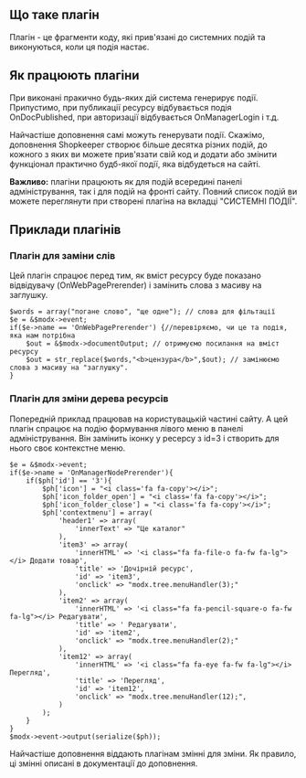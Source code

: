## Що таке плагін ###
Плагін - це фрагменти коду, які прив'язані до системних подій та виконуються, коли ця подія настає.
## Як працюють плагіни ##
При виконані пракично будь-яких дій система генерирує події. Припустимо, при публикації ресурсу відбувається подія OnDocPublished, при авторизації відбувається OnManagerLogin і т.д.

Найчастіше доповнення самі можуть генерувати події. Скажімо, доповнення Shopkeeper створює більше десятка різних подій, до кожного з яких ви можете прив'язати свій код и додати або змінити функціонал практично будб-якої події, яка відбудеться на сайті.

**Важливо:** плагіни працюють як для подій всередині панелі адміністрування, так і для подій на фронті сайту. Повний список подій ви можете переглянути при створені плагіна на вкладці "СИСТЕМНІ ПОДІЇ".

## Приклади плагінів ##

### Плагін для заміни слів ###

Цей плагін спрацює перед тим, як вміст ресурсу буде показано відвідувачу (OnWebPagePrerender) і замінить слова з масиву на заглушку.
```
$words = array("погане слово", "ще одне"); // слова для фільтації
$e = &$modx->event;
if($e->name == 'OnWebPagePrerender') {//перевіряємо, чи це та подія, яка нам потрібна
	$out = &$modx->documentOutput; // отримуємо посилання на вміст ресурсу
	$out = str_replace($words,"<b>цензура</b>",$out); // замінюємо слова з масиву на "заглушку".
}
```

### Плагін для зміни дерева ресурсів ###
Попередній приклад працював на користувацькій частині сайту.
А цей плагін спрацює на подію формування лівого меню в панелі адміністрування.
Він замінить іконку у ресерсу з id=3 і створить для нього своє контекстне меню.
```
$e = &$modx->event;
if($e->name = 'OnManagerNodePrerender'){
	if($ph['id'] == '3'){
		$ph['icon'] = "<i class='fa fa-copy'></i>";
		$ph['icon_folder_open'] = "<i class='fa fa-copy'></i>";
		$ph['icon_folder_close'] = "<i class='fa fa-copy'></i>";	
		$ph['contextmenu'] = array(
			'header1' => array(
				'innerText' => "Це каталог"
			),
			'item3' => array(
				'innerHTML' => '<i class="fa fa-file-o fa-fw fa-lg"></i> Додати товар',
				'title' => 'Дочірній ресурс',
				'id' => 'item3',
				'onclick' => "modx.tree.menuHandler(3);"
			),
			'item2' => array(
				'innerHTML' => '<i class="fa fa-pencil-square-o fa-fw fa-lg"></i> Редагувати',
				'title' => ' Редагувати',
				'id' => 'item2',
				'onclick' => "modx.tree.menuHandler(2);"
			),
			'item12' => array(
				'innerHTML' => '<i class="fa fa-eye fa-fw fa-lg"></i> Перегляд',
				'title' => 'Перегляд',
				'id' => 'item12',
				'onclick' => "modx.tree.menuHandler(12);",
			)
		);
	}
}
$modx->event->output(serialize($ph));
```
Найчастіше доповнення віддають плагінам змінні для зміни.
Як правило, ці змінні описані в документації до доповнення.
